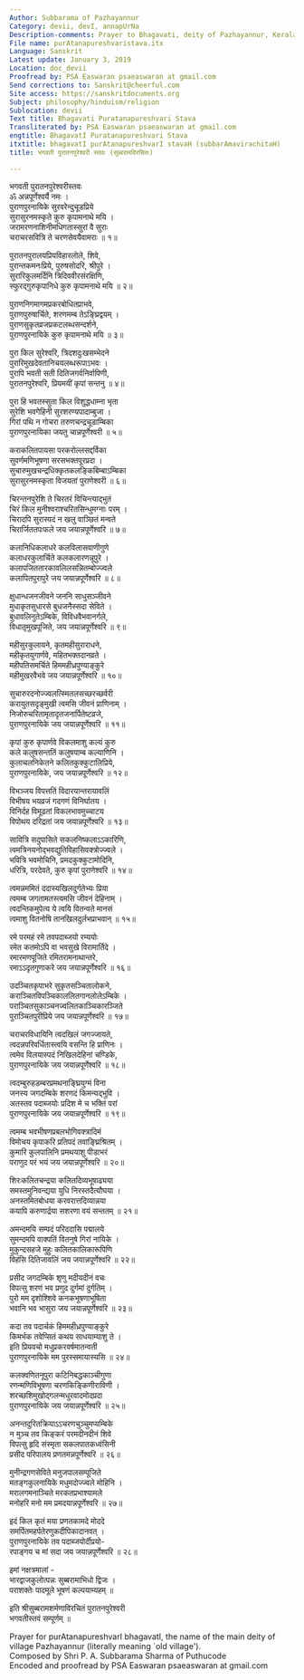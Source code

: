 ```yaml
---
Author: Subbarama of Pazhayannur
Category: devii, devI, annapUrNa
Description-comments: Prayer to Bhagavati, deity of Pazhayannur, Kerala
File name: purAtanapureshvaristava.itx
Language: Sanskrit
Latest update: January 3, 2019
Location: doc_devii
Proofread by: PSA Easwaran psaeaswaran at gmail.com
Send corrections to: Sanskrit@cheerful.com
Site access: https://sanskritdocuments.org
Subject: philosophy/hinduism/religion
Sublocation: devii
Text title: Bhagavati Puratanapureshvari Stava
Transliterated by: PSA Easwaran psaeaswaran at gmail.com
engtitle: BhagavatI Puratanapureshvari Stava
itxtitle: bhagavatI purAtanapureshvarI stavaH (subbarAmavirachitaH)
title: भगवती पुरातनपुरेश्वरी स्तवः (सुब्बरामविरचितः)

---
```

  
 भगवती पुरातनपुरेश्वरीस्तवः   
ॐ अन्नपूर्णेश्वर्यै नमः ।  
पुराणपुरनायिके सुरवरेन्दुचूडप्रिये  
       सुरासुरनमस्कृते कुरु कृपामनाथे मयि ।  
जरामरणनाशिनीमधिगतास्सुरां वै सुराः  
       चराचरसवित्रि ते चरणसेवयैवामराः ॥ १॥  
  
पुरातनपुरालयप्रियविहारलोले, शिवे,  
       पुरान्तकमनःप्रिये, पुरुषसोदरि, श्रीपुरे ।  
सुरारिकुलमर्दिनि त्रिदिववीरसंरक्षिणि,  
       स्फुरद्गुरुकृपानिधे कुरु कृपामनाथे मयि ॥ २॥  
  
पुराणनिगमागमप्रकरबोधितप्राभवे,  
       पुराणपुरुषार्चिते, शरणमम्ब तेऽङ्घ्रिद्वयम् ।  
पुराणसुकृतव्रजप्रकटलब्धसन्दर्शने,  
       पुराणपुरनायिके कुरु कृपामनाथे मयि ॥ ३॥  
  
पुरा किल सुरेश्वरि, त्रिदशदुःखसम्भेदने  
       पुरारिमुखदेवतानिचयलब्धरूपाऽभवः ।  
पुरापि भवती सती दितिजगर्वनिर्वापिणी,  
       पुरातनपुरेश्वरि, प्रियमयीं कृपां सन्तनु ॥ ४॥  
  
पुरा हि भवतस्सुता किल विशुद्धधाम्ना भृता  
       सुरेशि भवगेहिनी सुरशरण्यपादाम्बुजा ।  
गिरां पथि न गोचरा तरुणचन्द्रचूडाम्बिका  
       पुराणपुरनायिका जयतु चान्नपूर्णेश्वरी ॥ ५॥  
  
कराकलितपायसा परकरोल्लसद्दर्विका  
       सुवर्णमणिभूषणा सरसभक्तपूरप्रदा ।  
सुचारुमुखचन्द्रधिक्कृतकलङ्किबिम्बाऽम्बिका  
       सुरासुरनमस्कृता विजयतां पुराणेश्वरी ॥ ६॥  
  
चिरन्तनपुरेशि ते चिरतरं विचिन्त्याद्भुतं  
       चिरं किल मुनीश्वराश्चरितसिन्धुमग्नाः परम् ।  
चिरादपि सुरास्पदं न खलु वाञ्छितं मन्वते  
       चिरार्जिततपःफले जय जयान्नपूर्णेश्वरि ॥ ७॥  
  
कलानिधिकलाधरे कलविलासवाणीगुणे  
       कलाधरकुलार्चिते कलकलारणन्नूपुरे ।  
कलापजिततारकावलिलसन्नितम्बोज्ज्वले  
       कलापितपुरापुरे जय जयान्नपूर्णेश्वरि ॥ ८॥  
  
क्षुधान्धजनजीवने जननि साधुसञ्जीवने  
       मुधाकृतसुधारसे बुधजनैस्सदा सेविते ।  
बुधावलिनुतेऽम्बिके, विविधवैभवानर्गले,  
       विधातृमुखपूजिते, जय जयान्नपूर्णेश्वरि ॥ ९॥  
  
महीसुरकुलायने, कृतमहीसुराराधने,  
       महीकृतयुगार्णवे, महितभक्तदानव्रते ।  
महीपतिसमर्चिते हिममहीध्रपुण्याङ्कुरे  
       महीमुखरवैभवे जय जयान्नपूर्णेश्वरि ॥ १०॥  
  
सुचारुरदनोज्ज्वलत्स्मितलसच्छरच्छर्वरी  
       करायुतसदृङ्मुखी त्वमसि जीवनं प्राणिनाम् ।  
निजोरुचरितामृतादृतजनार्पितेष्टव्रजे,  
       पुराणपुरनायिके जय जयान्नपूर्णेश्वरि ॥ ११॥  
  
कृपां कुरु कृपार्णवे विकलमाशु कल्यं कुरु  
       कले कलुषसन्ततिं कलुषयाम्ब कल्याणिनि ।  
कुलाचलनिकेतने कलितकुक्कुटालिप्रिये,  
       पुराणपुरनायिके, जय जयान्नपूर्णेश्वरि ॥ १२॥  
  
विभञ्जय विपत्ततिं विदारयान्तरायावलिं  
       विभीषय भयव्रजं गदगणं विनिर्घातय ।  
विनिर्दह विमूढतां विकलभावमुच्चाटय  
       विपोथय दरिद्रतां जय जयान्नपूर्णेश्वरि ॥ १३॥  
  
सावित्रि सदुपासिते सकलनिष्कलाऽऽकारिणि,  
       त्वमत्रिनयनोद्भवद्युतिविहासिवक्त्रोज्ज्वले ।  
भवित्रि भवमोचिनि, प्रमदकुक्कुटामोदिनि,  
       धरित्रि, परदेवते, कुरु कृपां पुराणेश्वरि ॥ १४॥  
  
त्वमन्नममितं ददास्यखिलदुर्गतेभ्यः प्रिया  
       त्वमम्ब जगतामतस्त्वमसि जीवनं देहिनाम् ।  
त्वदन्तिकमुपेत्य ये त्वयि वितन्वते मानसं  
       त्वमाशु वितनोषि तानखिलदुर्लभप्राभवान् ॥ १५॥  
  
रमे परमहं रमे तवपदाब्जयो रम्ययोः  
       रमेत कतमोऽपि वा भवसुखे विरामार्तिदे ।  
रमारमणपूजिते रमितरामनाथान्तरे,  
       रमाऽऽदृतगुणाकरे जय जयान्नपूर्णेश्वरि ॥ १६॥  
  
उदञ्चितकृपाभरे सुकृतसञ्चितालोकने,  
       कराञ्चितविपञ्चिकाललितगानलोलेऽम्बिके ।  
पराञ्चितसुकाञ्चनज्वलितकाञ्चिकारञ्जिते  
       पुराञ्चितपुरीप्रिये जय जयान्नपूर्णेश्वरि ॥ १७॥  
  
चराचरविधायिनि त्वदखिलं जगज्जायते,  
       त्वदन्नपरिवर्धितास्त्वयि वसन्ति हि प्राणिनः ।  
त्वमेव विलयास्पदं निखिलदेहिनां चण्डिके,  
       पुराणपुरनायिके जय जयान्नपूर्णेश्वरि ॥ १८॥  
  
त्वदम्बुरुहडम्बरप्रमथनाङ्घ्रियुग्मं विना  
       जनस्य जगदम्बिके शरणदं किमन्यद्भुवि ।  
अतस्तव पदाब्जयोः प्रदिश मे च भक्तिं परां  
       पुराणपुरनायिके जय जयान्नपूर्णेश्वरि ॥ १९॥  
  
त्वमम्ब भवभीषणप्रबलभोगिवक्त्रादिमं  
       विमोचय कृपाकरि प्रतिपदं तवाङ्घ्रिश्रितम् ।  
कुमारि कुलपालिनि प्रमथयाशु पीडाभरं  
       पराणुद परं भयं जय जयान्नपूर्णेश्वरि ॥ २०॥  
  
शिरःकलितचन्द्रया कलितदिव्यभूषाढ्यया  
       समस्तमुनिवन्द्यया युधि निरस्तदैत्यौघया ।  
अनस्तमितबोधया करवरात्तदिव्यान्नया  
       कयापि करुणार्द्रया सशरणा वयं सन्ततम् ॥ २१॥  
  
अमन्दमयि सम्पदं परिददासि पद्मालये  
       सुमन्दमपि वाक्पतिं वितनुषे गिरां नायिके ।  
मुकुन्दसहजे मुहुः कलितकालिकारूपिणि  
       विहंसि दितिजावलिं जय जयान्नपूर्णेश्वरि ॥ २२॥  
  
प्रसीद जगदम्बिके शृणु मदीयदीनं वचः  
       विपत्सु शरणं भव  प्रणुद दुर्गमां दुर्गतिम् ।  
पुरो मम दृशोश्शिवे कनकभूषणाभूषिता  
       भवानि भव भासुरा जय जयान्नपूर्णेश्वरि ॥ २३॥  
  
कदा तव पदार्चकं हिममहीध्रपुण्याङ्कुरे  
       किमर्भक तवेप्सितं कथय साधयाम्याशु ते ।  
इति प्रियवचो मधुप्रकरवर्षमातन्वती  
       पुराणपुरनायिके मम पुरस्समायास्यसि ॥ २४॥  
  
कलक्वणितनूपुरा कटिनिबद्धकाञ्चीगुणा  
       रणन्मणिविभूषणा चरणकिङ्किणीराविणी ।  
शरच्छशिमुखोद्गलन्मधुरवादमोदप्रदा  
       पुराणपुरनायिके जय जयान्नपूर्णेश्वरि ॥ २५॥  
  
अनन्तदुरितक्रियाऽऽचरणचुञ्चुमप्यम्बिके  
       न मुञ्च तव किङ्करं परमदीनदीनं शिवे  
विपत्सु हृदि संस्मृता सकलपातकध्वंसिनी  
       प्रसीद परिपालय प्रणतमन्नपूर्णेश्वरि ॥ २६॥  
  
मुनीन्द्रगणसेविते मनुजपालसम्पूजिते  
       मतङ्गकुलनायिके मधुमदोज्ज्वले मोहिनि ।  
मरालगमनाञ्चिते मरकतप्रभाश्यामले  
       मनोहरि मनो मम प्रमदयान्नपूर्णेश्वरि ॥ २७॥  
  
इदं किल कृतं मया प्रणतकामदे मोददे  
       समर्पितमहर्पतेरणुकदीपिकादानवत् ।  
पुराणपुरनायिके तव पदाब्जयोर्दीप्रयो-  
       रपाङ्गय च मां सदा जय जयान्नपूर्णेश्वरि ॥ २८॥  
  
इमां नक्षत्रमालां -  
भारद्वाजकुलोत्पन्नः सुब्बरामाभिधो द्विजः ।  
पराशक्तेः पादमूले भूषणं कल्पयाम्यहम् ॥   
  
इति श्रीसुब्बरामशर्मणाविरचितं पुरातनपुरेश्वरी  
भगवतीस्तवं सम्पूर्णम् ॥  
  
  
Prayer for purAtanapureshvarI bhagavatI, the name of the main deity of  
village Pazhayannur (literally meaning `old village').  
Composed by Shri P. A. Subbarama Sharma of Puthucode  
Encoded and proofread by PSA Easwaran psaeaswaran at gmail.com  
  
